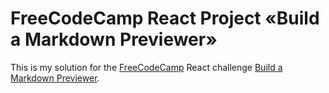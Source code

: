 # FreeCodeCamp React Project «Build a Markdown Previewer»

This is my solution for the [FreeCodeCamp](http://freecodecamp.com) React
challenge
[Build a Markdown Previewer](https://www.freecodecamp.com/challenges/build-a-markdown-previewer).
